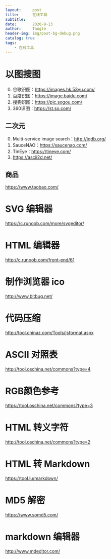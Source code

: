 ```yaml
---
layout:     post
title:      在线工具
subtitle:   
date:       2020-9-13
author:     Tangle
header-img: img/post-bg-debug.png
catalog: true
tags:
    - 在线工具
---
```


# 以图搜图

0. 谷歌识图：<https://images.hk.53yu.com/>
0. 百度识图：<https://image.baidu.com/>
0. 搜狗识图：<https://pic.sogou.com/>
0. 360识图：<https://st.so.com/>

## 二次元

0. Multi-service image search：<http://iqdb.org/>
0. SauceNAO：<https://saucenao.com/>
0. TinEye：<https://tineye.com/>
0. <https://ascii2d.net/>

## 商品

https://www.taobao.com/


# SVG 编辑器

https://c.runoob.com/more/svgeditor/

# HTML 编辑器

http://c.runoob.com/front-end/61

# 制作浏览器 ico

http://www.bitbug.net/

# 代码压缩

http://tool.chinaz.com/Tools/jsformat.aspx

# ASCII 对照表

http://tool.oschina.net/commons?type=4

# RGB颜色参考

<https://tool.oschina.net/commons?type=3>

# HTML 转义字符

http://tool.oschina.net/commons?type=2

# HTML 转 Markdown

https://tool.lu/markdown/

# MD5 解密

https://www.somd5.com/

# markdown 编辑器

http://www.mdeditor.com/
